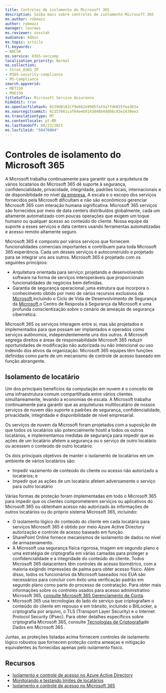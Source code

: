 ```yaml
---
title: Controles de isolamento do Microsoft 365
description: Saiba mais sobre controles de isolamento Microsoft 365
ms.author: robmazz
author: robmazz
manager: laurawi
ms.reviewer: sosstah
audience: Admin
ms.topic: article
f1.keywords:
- NOCSH
ms.service: O365-seccomp
localization_priority: Normal
ms.collection:
- Strat_O365_IP
- M365-security-compliance
- MS-Compliance
search.appverid:
- MET150
- MOE150
titleSuffix: Microsoft Service Assurance
hideEdit: true
ms.openlocfilehash: 0139d8182cf9e662e9985faf4a7fd6025fea363a
ms.sourcegitcommit: 61357661caf64eeb9143046b4dd66c83e1439ee3
ms.translationtype: MT
ms.contentlocale: pt-BR
ms.lasthandoff: 08/23/2021
ms.locfileid: "58470804"
---
```

# <a name="microsoft-365-isolation-controls"></a>Controles de isolamento do Microsoft 365

A Microsoft trabalha continuamente para garantir que a arquitetura de vários locatários do Microsoft 365 dê suporte à segurança, confidencialidade, privacidade, integridade, padrões locais, internacionais e de disponibilidade no nível [da empresa.](https://www.microsoft.com/trust-center/compliance/compliance-overview) A escala e o escopo dos serviços fornecidos pela Microsoft dificultam e não são econômicos gerenciar Microsoft 365 com interação humana significativa. Microsoft 365 serviços são fornecidos por meio de data centers distribuídos globalmente, cada um altamente automatizado com poucas operações que exigem um toque humano ou qualquer acesso ao conteúdo do cliente. Nossa equipe dá suporte a esses serviços e data centers usando ferramentas automatizadas e acesso remoto altamente seguro.

Microsoft 365 é composto por vários serviços que fornecem funcionalidades comerciais importantes e contribuem para toda Microsoft 365 experiência. Cada um desses serviços é autoconstruido e projetado para se integrar uns aos outros. Microsoft 365 é projetado com os seguintes princípios:

- Arquitetura orientada para serviço: projetando e desenvolvendo software na forma de serviços interoperáveis que proporcionam funcionalidades de negócios bem definidas.
- Garantia de segurança operacional [:](https://www.microsoft.com/securityengineering/osa)uma estrutura que incorpora o conhecimento obtido por meio de vários recursos exclusivos da [Microsoft,](https://www.microsoft.com/sdl/default.aspx)incluindo o Ciclo de Vida de Desenvolvimento de Segurança da [Microsoft,](https://www.microsoft.com/msrc)o Centro de Resposta à Segurança da Microsoft e uma profunda conscientização sobre o cenário de ameaças de segurança cibernética.

Microsoft 365 os serviços interagem entre si, mas são projetados e implementados para que possam ser implantados e operados como serviços autônomos, independentemente uns dos outros. A Microsoft segrega direitos e áreas de responsabilidade Microsoft 365 reduzir oportunidades de modificação não autorizada ou não intencional ou uso indevido dos ativos da organização. Microsoft 365 equipes têm funções definidas como parte de um mecanismo de controle de acesso baseado em função abrangente.

## <a name="tenant-isolation"></a>Isolamento de locatário

Um dos principais benefícios da computação em nuvem é o conceito de uma infraestrutura comum compartilhada entre vários clientes simultaneamente, levando a economias de escala. A Microsoft trabalha continuamente para garantir que as arquiteturas multilocatário de nossos serviços de nuvem dão suporte a padrões de segurança, confidencialidade, privacidade, integridade e disponibilidade de nível empresarial.

Os serviços de nuvem da Microsoft foram projetados com a suposição de que todos os locatários são potencialmente hostil a todos os outros locatários, e implementamos medidas de segurança para impedir que as ações de um locatário afetem a segurança ou o serviço de outro locatário ou acessem o conteúdo de outro locatário.

Os dois principais objetivos de manter o isolamento de locatários em um ambiente de vários locatários são:

- Impedir vazamento de conteúdo do cliente ou acesso não autorizado a locatários; e
- Impedir que as ações de um locatário afetem adversamente o serviço para outro locatário

Várias formas de proteção foram implementadas em todo o Microsoft 365 para impedir que os clientes comprometerem serviços ou aplicativos do Microsoft 365 ou obtenham acesso não autorizado às informações de outros locatários ou do próprio sistema Microsoft 365, incluindo:

- O isolamento lógico do conteúdo do cliente em cada locatário para serviços Microsoft 365 é obtido por meio Azure Active Directory autorização e controle de acesso baseado em função.
- SharePoint Online fornece mecanismos de isolamento de dados no nível de armazenamento.
- A Microsoft usa segurança física rigorosa, triagem em segundo plano e uma estratégia de criptografia em várias camadas para proteger a confidencialidade e a integridade do conteúdo do cliente. Todos Microsoft 365 datacenters têm controles de acesso biométrico, com a maioria exigindo impressões de palma para obter acesso físico. Além disso, todos os funcionários da Microsoft baseados nos EUA são necessários para concluir com êxito uma verificação padrão em segundo plano como parte do processo de contratação. Para obter mais informações sobre os controles usados para acesso administrativo Microsoft 365, [consulte Microsoft 365 Gerenciamento de Conta](assurance-microsoft-365-account-management.md).
- Microsoft 365 usa tecnologias do lado do serviço que criptografam o conteúdo do cliente em repouso e em trânsito, incluindo o BitLocker, a criptografia por arquivo, o TLS (Transport Layer Security) e o Internet Protocol Security (IPsec). Para obter detalhes específicos sobre criptografia Microsoft 365, consulte [Tecnologias de Criptografia](/microsoft-365/compliance/office-365-encryption-in-the-microsoft-cloud-overview)de Dados em Microsoft 365 .

Juntas, as proteções listadas acima fornecem controles de isolamento lógico robustos que fornecem proteção contra ameaças e mitigação equivalentes às fornecidas apenas pelo isolamento físico.

## <a name="resources"></a>Recursos

- [Isolamento e controle de acesso no Azure Active Directory](/microsoft-365/enterprise/microsoft-365-isolation-in-azure-active-directory)
- [Monitorando e testando limites de locatários](assurance-monitoring-and-testing.md)
- [Isolamento e controle de acesso no Microsoft 365](/microsoft-365/enterprise/microsoft-365-isolation-in-microsoft-365)
